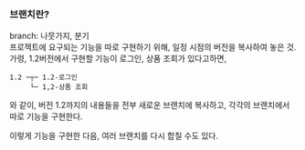 ### 브랜치란?
branch: 나뭇가지, 분기  
프로젝트에 요구되는 기능을 따로 구현하기 위해, 일정 시점의 버전을 복사하여 놓은 것.  
가령, 1.2버전에서 구현할 기능이 로그인, 상품 조회가 있다고하면,

```
1.2 ─┬─ 1.2-로그인
     └─ 1,2-상품 조회
```
와 같이, 버전 1.2까지의 내용들을 전부 새로운 브랜치에 복사하고, 각각의 브랜치에서 따로 기능을 구현한다.  

이렇게 기능을 구현한 다음, 여러 브랜치를 다시 합칠 수도 있다.